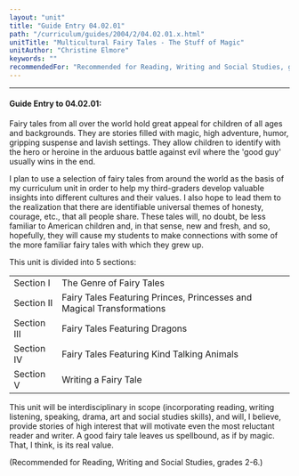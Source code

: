 ```yaml
---
layout: "unit"
title: "Guide Entry 04.02.01"
path: "/curriculum/guides/2004/2/04.02.01.x.html"
unitTitle: "Multicultural Fairy Tales - The Stuff of Magic"
unitAuthor: "Christine Elmore"
keywords: ""
recommendedFor: "Recommended for Reading, Writing and Social Studies, grades 2-6."
---
```

<body>
<hr/>
 <h4>
  Guide Entry to 04.02.01:
 </h4>
 <p>
  Fairy tales from all over the world hold great appeal for children of all ages and backgrounds. They are stories filled with magic, high adventure, humor, gripping suspense and lavish settings. They allow children to identify with the hero or heroine in the arduous battle against evil where the 'good guy' usually wins in the end.
 </p>
<p>
  I plan to use a selection of fairy tales from around the world as the basis of my curriculum unit in order to help my third-graders develop valuable insights into different cultures and their values. I also hope to lead them to the realization that there are identifiable universal themes of honesty, courage, etc., that all people share. These tales will, no doubt, be less familiar to American children and, in that sense, new and fresh, and so, hopefully, they will cause my students to make connections with some of the more familiar fairy tales with which they grew up.
 </p>
<p>
  This unit is divided into 5 sections:
 </p>

<table border="0">
  <tr>
   <td>
    Section I
   </td>
   <td>
    The Genre of Fairy Tales
   </td>
  </tr>
  <tr>
   <td>
    Section II
   </td>
   <td>
    Fairy Tales Featuring Princes, Princesses and Magical Transformations
   </td>
  </tr>
  <tr>
   <td>
    Section III
   </td>
   <td>
    Fairy Tales Featuring Dragons
   </td>
  </tr>
  <tr>
   <td>
    Section IV
   </td>
   <td>
    Fairy Tales Featuring Kind Talking Animals
   </td>
  </tr>
  <tr>
   <td>
    Section V
   </td>
   <td>
    Writing a Fairy Tale
   </td>
  </tr>
 </table>
 <p>
  This unit will be interdisciplinary in scope (incorporating reading, writing listening, speaking, drama, art and social studies skills), and will, I believe, provide stories of high interest that will motivate even the most reluctant reader and writer. A good fairy tale leaves us spellbound, as if by magic. That, I think, is its real value.
 </p>
<p>
  (Recommended for Reading, Writing and Social Studies, grades 2-6.)
 </p>

</body>